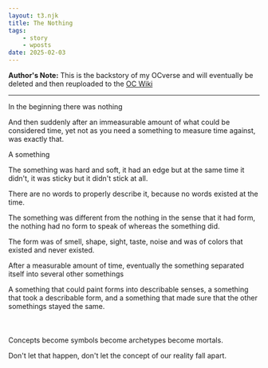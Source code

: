 ```yaml
---
layout: t3.njk
title: The Nothing
tags:
    - story
    - wposts
date: 2025-02-03
---
```

**Author's Note:**  This is the backstory of my OCverse and will eventually be deleted and then reuploaded to the [OC Wiki <i class="ph ph-link"></i>](/oc_wiki)

---

In the beginning there was nothing

And then suddenly after an immeasurable amount of what could be considered time, yet not as you need a something to measure time against, was exactly that.

A something

The something was hard and soft, it had an edge but at the same time it didn't, it was sticky but it didn't stick at all.

There are no words to properly describe it, because no words existed at the time.

The something was different from the nothing in the sense that it had form, the nothing had no form to speak of whereas the something did.

The form was of smell, shape, sight, taste, noise and was of colors that existed and never existed.

After a measurable amount of time, eventually the something separated itself into several other somethings

A something that could paint forms into describable senses, a something that took a describable form, and a something that made sure that the other somethings stayed the same.
<br><br><br><br>
Concepts become symbols become archetypes become mortals.

Don't let that happen, don't let the concept of our reality fall apart.